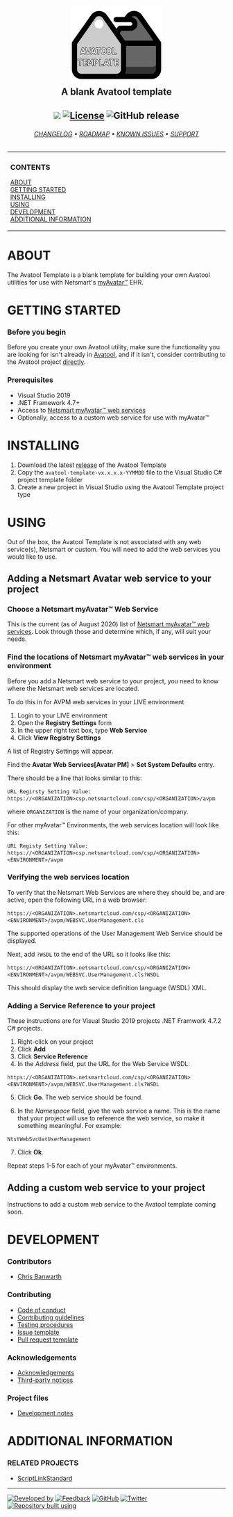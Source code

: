 <!--
  Github Repository Template (https://github.com/APrettyCoolProgram/repository-template)
  Version: Version 20.9.200904.1150
  Authors: development@aprettycoolprogram.com
-->

<!-- avatool-template README.md v1.0.0.0 -->

<h2 align="center">

  <img src="RepositoryData/Asset/Image/Logo/avatool-template-logo-with-text-256x256.png" alt="Avatool Template Logo" width="210"><br>
  A blank Avatool template
  <br>
  
</h2>

<h2 align="center">

  <img src="https://img.shields.io/badge/status-active-brightgreen.svg">&nbsp;[![License](https://img.shields.io/github/license/spectrum-health-systems/avatool-template)](https://www.apache.org/licenses/LICENSE-2.0)&nbsp;![GitHub release](https://img.shields.io/github/release/spectrum-health-systems/avatool-template?label=latest%20release)
  <br>

</h2>

<h6 align="center">

  [CHANGELOG](doc/repository/changelog.md)&nbsp;&bull;&nbsp;[ROADMAP](doc/repository/roadmap.md)&nbsp;&bull;&nbsp;[KNOWN ISSUES](doc/repository/known-issues.md)&nbsp;&bull;&nbsp;[SUPPORT](doc/repository/support.md)
  <br>

</h6>

<!-- The HTML indentations have to stay this way to work. -->
<table>
<tr>
<td img src="RepositoryData/Asset/Image/Document/README/spacer.png" alt="blank-spacer" width="1000" height="1">

  ### CONTENTS
  [ABOUT](#about)<br>
  [GETTING STARTED](#getting-started)<br>
  [INSTALLING](#installing)<br>
  [USING](#using)<br>
  [DEVELOPMENT](#development)<br>
  [ADDITIONAL INFORMATION](#additional-information)<br>

</td>
</tr>
</table>

# ABOUT
The Avatool Template is a blank template for building your own Avatool utilities for use with Netsmart's [myAvatar™](https://www.ntst.com/Solutions-and-Services/Offerings/myAvatar) EHR.

# GETTING STARTED

### Before you begin
Before you create your own Avatool utility, make sure the functionality you are looking for isn't already in [Avatool](https://github.com/spectrum-health-systems/avatool), and if it isn't, consider contributing to the Avatool project [directly](https://github.com/spectrum-health-systems/avatool/blob/master/doc/repository/contributing.md).

### Prerequisites
* Visual Studio 2019
* .NET Framework 4.7+
* Access to [Netsmart myAvatar™ web services](doc/list-of-netsmart-avatar-web-services.md)
* Optionally, access to a custom web service for use with myAvatar™

# INSTALLING
1. Download the latest [release](https://github.com/spectrum-health-systems/avatool-template/releases) of the Avatool Template
2. Copy the `avatool-template-vx.x.x.x-YYMMDD` file to the Visual Studio C# project template folder
3. Create a new project in Visual Studio using the Avatool Template project type

# USING
Out of the box, the Avatool Template is not associated with any web service(s), Netsmart or custom. You will need to add the web services you would like to use.

## Adding a Netsmart Avatar web service to your project

### Choose a Netsmart myAvatar™ Web Service
This is the current (as of August 2020) list of [Netsmart myAvatar™ web services](doc/list-of-netsmart-avatar-web-services.md). Look through those and determine which, if any, will suit your needs.

### Find the locations of Netsmart myAvatar™ web services in your environment
Before you add a Netsmart web service to your project, you need to know where the Netsmart web services are located.

To do this in for AVPM web services in your LIVE environment
1. Login to your LIVE environment
2. Open the **Registry Settings** form
3. In the upper right text box, type **Web Service**
4. Click **View Registry Settings**

A list of Registry Settings will appear.

Find the **Avatar Web Services[Avatar PM]** > **Set System Defaults** entry.

There should be a line that looks similar to this:
```
URL Regirsty Setting Value: https://<ORGANIZATION>csp.netsmartcloud.com/csp/<ORGANIZATION>/avpm
```

where `ORGANIZATION` is the name of your organization/company.

For other myAvatar™ Environments, the web services location will look like this:
```
URL Registy Setting Value: https://<ORGANIZATION>csp.netsmartcloud.com/csp/<ORGANIZATION><ENVIRONMENT>/avpm
```

### Verifying the web services location
To verify that the Netsmart Web Services are where they should be, and are active, open the following URL in a web browser:
```
https://<ORGANIZATION>.netsmartcloud.com/csp/<ORGANIZATION><ENVIRONMENT>/avpm/WEBSVC.UserManagement.cls
```

The supported operations of the User Management Web Service should be displayed.

Next, add `?WSDL` to the end of the URL so it looks like this:
```
https://<ORGANIZATION>.netsmartcloud.com/csp/<ORGANIZATION><ENVIRONMENT>/avpm/WEBSVC.UserManagement.cls?WSDL
```

This should display the web service definition language (WSDL) XML.

### Adding a Service Reference to your project
These instructions are for Visual Studio 2019 projects .NET Framwork 4.7.2 C# projects.

1. Right-click on your project
2. Click **Add**
3. Click **Service Reference**
4. In the *Address* field, put the URL for the Web Service WSDL:
```
https://<ORGANIZATION>.netsmartcloud.com/csp/<ORGANIZATION><ENVIRONMENT>/avpm/WEBSVC.UserManagement.cls?WSDL
```

5. Click **Go**. The web service should be found.

6. In the *Namespace* field, give the web service a name. This is the name that your project will use to reference the web service, so make it something meaningful. For example:
```
NtstWebSvcUatUserManagement
```

7. Click **Ok**.

Repeat steps 1-5 for each of your myAvatar™ environments.

## Adding a custom web service to your project
Instructions to add a custom web service to the Avatool template coming soon.

# DEVELOPMENT

### Contributors
* [Chris Banwarth](https://github.com/APrettyCoolProgram)

### Contributing
* [Code of conduct](doc/repository/code-of-conduct.md)
* [Contributing guidelines](doc/repository/contributing.md)
* [Testing procedures](doc/repository/testing.md)
* [Issue template](doc/repository/issue-template.md)
* [Pull request template](doc/repository/pull-request-template.md)

### Acknowledgements
* [Acknowledgements](doc/repository/acknowledgements.md)
* [Third-party notices](doc/repository/roadmap.md)

### Project files
* [Development notes](doc/repository/development-notes.md)

# ADDITIONAL INFORMATION

### RELATED PROJECTS
* [ScriptLinkStandard](https://github.com/rcskids/ScriptLinkStandard)

***

<!-- DEVELOPMENT FOOTER -->
[![Developed by](https://img.shields.io/badge/developed%20by-a%20pretty%20cool%20program-17806D.svg)](https://aprettycoolprogram.com)&nbsp;[![Feedback](https://img.shields.io/badge/feedback@aprettycoolprogram.com-17806D.svg)](mailto:feedback@aprettycoolprogram.com)&nbsp;[![GitHub](https://img.shields.io/github/followers/aprettycoolprogram.svg?label=GitHub&style=social)](https://github.com/aprettycoolprogram)&nbsp;[![Twitter](https://img.shields.io/twitter/follow/aprettycoolprog.svg?label=Twitter&style=social)](https://twitter.com/aprettycoolprog)&nbsp;<br>
[![Repository built using](https://img.shields.io/badge/repository%20built%20using-a%20pretty%20cool%20repository%20template-17806D.svg)](https://github.com/APrettyCoolProgram/repository-template/tree/master)
